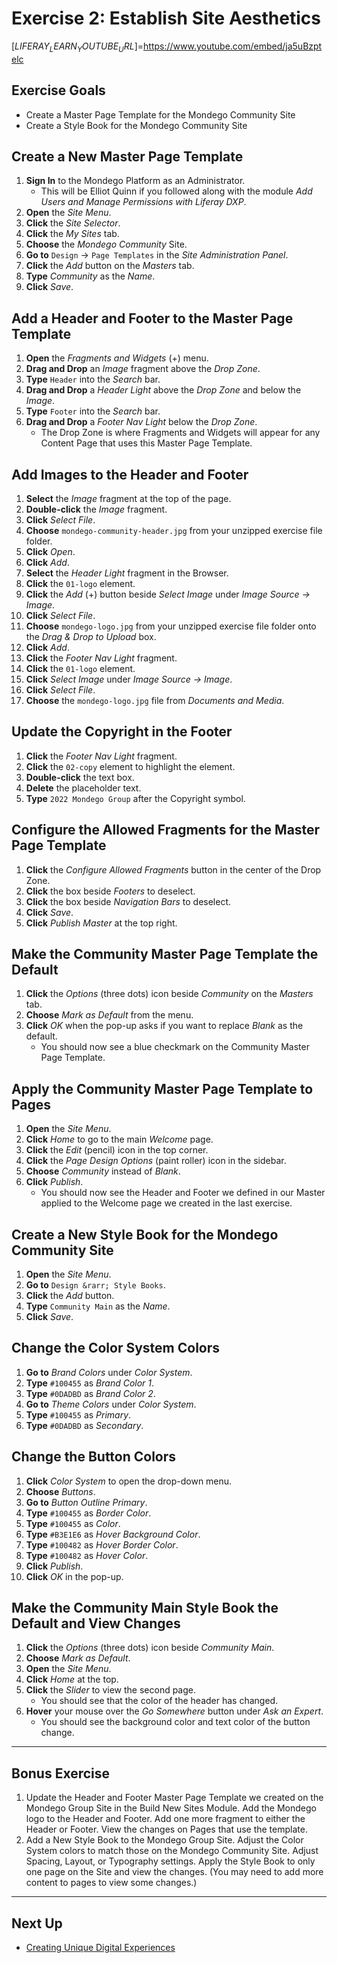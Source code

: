 # Exercise 2: Establish Site Aesthetics 

[$LIFERAY_LEARN_YOUTUBE_URL$]=https://www.youtube.com/embed/ja5uBzptelc

## Exercise Goals 

- Create a Master Page Template for the Mondego Community Site 
- Create a Style Book for the Mondego Community Site 

## Create a New Master Page Template 

1. **Sign In** to the Mondego Platform as an Administrator. 
	- This will be Elliot Quinn if you followed along with the module _Add Users and Manage Permissions with Liferay DXP_. 
2. **Open** the _Site Menu_. 
3. **Click** the _Site Selector_. 
4. **Click** the _My Sites_ tab. 
5. **Choose** the _Mondego Community_ Site. 
6. **Go to** `Design` &rarr; `Page Templates` in the _Site Administration Panel_. 
7. **Click** the _Add_ button on the _Masters_ tab. 
8. **Type** _Community_ as the _Name_. 
9. **Click** _Save_. 

## Add a Header and Footer to the Master Page Template 

1. **Open** the _Fragments and Widgets_ (+) menu. 
2. **Drag and Drop** an _Image_ fragment above the _Drop Zone_. 
3. **Type** `Header` into the _Search_ bar. 
4. **Drag and Drop** a _Header Light_ above the _Drop Zone_ and below the _Image_. 
5. **Type** `Footer` into the _Search_ bar. 
6. **Drag and Drop** a _Footer Nav Light_ below the _Drop Zone_. 
	- The Drop Zone is where Fragments and Widgets will appear for any Content Page that uses this Master Page Template. 

## Add Images to the Header and Footer 

1. **Select** the _Image_ fragment at the top of the page. 
2. **Double-click** the _Image_ fragment. 
3. **Click** _Select File_. 
4. **Choose** `mondego-community-header.jpg` from your unzipped exercise file folder. 
5. **Click** _Open_. 
6. **Click** _Add_. 
7. **Select** the _Header Light_ fragment in the Browser. 
8. **Click** the `01-logo` element. 
9. **Click** the _Add_ (+) button beside _Select Image_ under _Image Source &rarr; Image_. 
10. **Click** _Select File_. 
11. **Choose** `mondego-logo.jpg` from your unzipped exercise file folder onto the _Drag & Drop to Upload_ box. 
12. **Click** _Add_. 
13. **Click** the _Footer Nav Light_ fragment. 
14. **Click** the `01-logo` element. 
15. **Click** _Select Image_ under _Image Source &rarr; Image_. 
16. **Click** _Select File_. 
17. **Choose** the `mondego-logo.jpg` file from _Documents and Media_. 

## Update the Copyright in the Footer 

1. **Click** the _Footer Nav Light_ fragment. 
2. **Click** the `02-copy` element to highlight the element. 
3. **Double-click** the text box. 
4. **Delete** the placeholder text. 
5. **Type** `2022 Mondego Group` after the Copyright symbol. 

## Configure the Allowed Fragments for the Master Page Template 

1. **Click** the _Configure Allowed Fragments_ button in the center of the Drop Zone. 
2. **Click** the box beside _Footers_ to deselect. 
3. **Click** the box beside _Navigation Bars_ to deselect. 
4. **Click** _Save_. 
5. **Click** _Publish Master_ at the top right. 

## Make the Community Master Page Template the Default 

1. **Click** the _Options_ (three dots) icon beside _Community_ on the _Masters_ tab. 
2. **Choose** _Mark as Default_ from the menu. 
3. **Click** _OK_ when the pop-up asks if you want to replace _Blank_ as the default. 
	- You should now see a blue checkmark on the Community Master Page Template. 

## Apply the Community Master Page Template to Pages 

1. **Open** the _Site Menu_. 
2. **Click** _Home_ to go to the main _Welcome_ page. 
3. **Click** the _Edit_ (pencil) icon in the top corner. 
4. **Click** the _Page Design Options_ (paint roller) icon in the sidebar. 
5. **Choose** _Community_ instead of _Blank_. 
6. **Click** _Publish_. 
	- You should now see the Header and Footer we defined in our Master applied to the Welcome page we created in the last exercise. 

## Create a New Style Book for the Mondego Community Site 

1. **Open** the _Site Menu_. 
2. **Go to** `Design &rarr; Style Books`. 
3. **Click** the _Add_ button. 
4. **Type** `Community Main` as the _Name_. 
5. **Click** _Save_. 

## Change the Color System Colors 

1. **Go to** _Brand Colors_ under _Color System_. 
2. **Type** `#100455` as _Brand Color 1_. 
3. **Type** `#0DADBD` as _Brand Color 2_. 
4. **Go to** _Theme Colors_ under _Color System_. 
5. **Type** `#100455` as _Primary_. 
6. **Type** `#0DADBD` as _Secondary_. 

## Change the Button Colors 

1. **Click** _Color System_ to open the drop-down menu. 
2. **Choose** _Buttons_. 
3. **Go to** _Button Outline Primary_. 
4. **Type** `#100455` as _Border Color_. 
5. **Type** `#100455` as _Color_. 
6. **Type** `#B3E1E6` as _Hover Background Color_. 
7. **Type** `#100482` as _Hover Border Color_. 
8. **Type** `#100482` as _Hover Color_. 
9. **Click** _Publish_. 
10. **Click** _OK_ in the pop-up. 

## Make the Community Main Style Book the Default and View Changes 

1. **Click** the _Options_ (three dots) icon beside _Community Main_. 
2. **Choose** _Mark as Default_. 
3. **Open** the _Site Menu_. 
4. **Click** _Home_ at the top. 
5. **Click** the _Slider_ to view the second page. 
	- You should see that the color of the header has changed. 
6. **Hover** your mouse over the _Go Somewhere_ button under _Ask an Expert_. 
	- You should see the background color and text color of the button change. 

---

## Bonus Exercise 

1. Update the Header and Footer Master Page Template we created on the Mondego Group Site in the Build New Sites Module. Add the Mondego logo to the Header and Footer. Add one more fragment to either the Header or Footer. View the changes on Pages that use the template. 
2. Add a New Style Book to the Mondego Group Site. Adjust the Color System colors to match those on the Mondego Community Site. Adjust Spacing, Layout, or Typography settings. Apply the Style Book to only one page on the Site and view the changes. (You may need to add more content to pages to view some changes.) 

---

## Next Up

* [Creating Unique Digital Experiences](./create-unique-user-experiences.md)